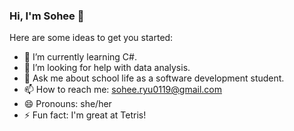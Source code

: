 ### Hi, I'm Sohee 👋


Here are some ideas to get you started:

- 🌱 I’m currently learning C#.
- 🤔 I’m looking for help with data analysis.
- 💬 Ask me about school life as a software development student.
- 📫 How to reach me: sohee.ryu0119@gmail.com
- 😄 Pronouns: she/her
- ⚡ Fun fact: I'm great at Tetris! 



